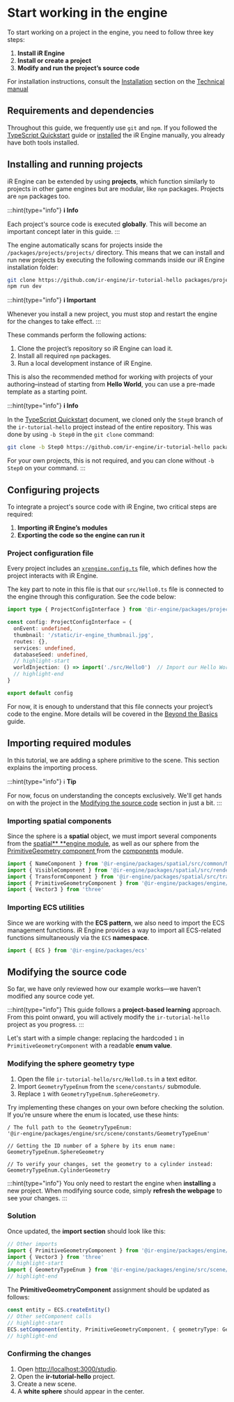# Start working in the engine

To start working on a project in the engine, you need to follow three key steps:

1. **Install iR Engine**
2. **Install or create a project**
3. **Modify and run the project’s source code**

For installation instructions, consult the [Installation](./../../../../manual/01_install/index.md) section on the [Technical manual](./../../../../manual/index.md)

## Requirements and dependencies

Throughout this guide, we frequently use `git` and `npm`. If you followed the [TypeScript Quickstart](./../index.md) guide or [installed](./../../../../manual/01_install/index.md) the iR Engine manually, you already have both tools installed.

## Installing and running projects

iR Engine can be extended by using **projects**, which function similarly to projects in other game engines but are modular, like `npm` packages. Projects are `npm` packages too.

:::hint{type="info"}
**ℹ️    Info**

Each project's source code is executed **globally**.
This will become an important concept later in this guide.
:::

The engine automatically scans for projects inside the `/packages/projects/projects/` directory. This means that we can install and run new projects by executing the following commands inside our iR Engine installation folder:

```bash
git clone https://github.com/ir-engine/ir-tutorial-hello packages/projects/projects/ir-tutorial-hello
npm run dev
```

:::hint{type="info"}
**ℹ️    Important**

Whenever you install a new project, you must stop and restart the engine for the changes to take effect.
:::

These commands perform the following actions:

1. Clone the project’s repository so iR Engine can load it.
2. Install all required `npm` packages.
3. Run a local development instance of iR Engine.

This is also the recommended method for working with projects of your authoring–instead of starting from  **Hello World**, you can use a pre-made template as a starting point.

:::hint{type="info"}
**ℹ️    Info**

In the [TypeScript Quickstart](./../index.md) document, we cloned only the `Step0` branch of the `ir-tutorial-hello` project instead of the entire repository.
This was done by using `-b Step0` in the `git clone` command:

```bash
git clone -b Step0 https://github.com/ir-engine/ir-tutorial-hello packages/projects/projects/ir-tutorial-hello
```

For your own projects, this is not required, and you can clone without `-b Step0` on your command.
:::

## Configuring  projects

To integrate a project's source code with iR Engine, two critical steps are required:

1. **Importing iR Engine’s modules**
2. **Exporting the code so the engine can run it**

### Project configuration file

Every project includes an <a href="https://github.com/ir-engine/ir-tutorial-hello/xrengine.config.ts" target="_blank">`xrengine.config.ts`</a> file, which defines how the project interacts with iR Engine.

The key part to note in this file is that our `src/Hello0.ts` file is connected to the engine through this configuration. See the code below:

```typescript
import type { ProjectConfigInterface } from '@ir-engine/packages/projects/ProjectConfigInterface'

const config: ProjectConfigInterface = {
  onEvent: undefined,
  thumbnail: '/static/ir-engine_thumbnail.jpg',
  routes: {},
  services: undefined,
  databaseSeed: undefined,
  // highlight-start
  worldInjection: () => import('./src/Hello0')  // Import our Hello World code
  // highlight-end
}

export default config
```

For now, it is enough to understand that this file connects your project’s code to the engine. More details will be covered in the [Beyond the Basics]() guide.

## **Importing required modules**

In this tutorial, we are adding a sphere primitive to the scene. This section explains the importing process.&#x20;

:::hint{type="info"}
ℹ️    **Tip**

For now, focus on understanding the concepts exclusively. We'll get hands on with the project in the <a href="" target="_blank">Modifying the source code</a> section in just a bit.
:::

### **Importing spatial components**

Since the sphere is a **spatial** object, we must import several components from the <a href="https://github.com/ir-engine/ir-engine/tree/dev/packages/spatial" target="_blank">spatial** **engine module</a>, as well as our sphere from the <a href="https://github.com/ir-engine/ir-engine/blob/dev/packages/engine/src/scene/components/PrimitiveGeometryComponent.ts" target="_blank">PrimitiveGeometry component </a>from the <a href="https://github.com/ir-engine/ir-engine/tree/dev/packages/engine/src/scene/components" target="_blank">components</a> module.

```typescript
import { NameComponent } from '@ir-engine/packages/spatial/src/common/NameComponent'
import { VisibleComponent } from '@ir-engine/packages/spatial/src/renderer/components/VisibleComponent'
import { TransformComponent } from '@ir-engine/packages/spatial/src/transform/components/TransformComponent'
import { PrimitiveGeometryComponent } from '@ir-engine/packages/engine/src/scene/components/PrimitiveGeometryComponent'
import { Vector3 } from 'three'
```

### **Importing ECS utilities**

Since we are working with the **ECS pattern**, we also need to import the ECS management functions. iR Engine provides a way to import all ECS-related functions simultaneously via the `ECS` **namespace**.

```typescript
import { ECS } from '@ir-engine/packages/ecs'
```

## Modifying the source code

So far, we have only reviewed how our example works—we haven’t modified any source code yet.

:::hint{type="info"}
This guide follows a **project-based learning** approach.
From this point onward, you will actively modify the `ir-tutorial-hello` project as you progress.
:::

Let's start with a simple change: replacing the hardcoded `1` in `PrimitiveGeometryComponent` with a readable **enum value**.

### **Modifying the sphere geometry type**

1. Open the file `ir-tutorial-hello/src/Hello0.ts` in a text editor.
2. Import `GeometryTypeEnum` from the `scene/constants/` submodule.
3. Replace `1` with `GeometryTypeEnum.SphereGeometry`.

Try implementing these changes on your own before checking the solution. If you’re unsure where the enum is located, use these hints:

```none
/ The full path to the GeometryTypeEnum:
'@ir-engine/packages/engine/src/scene/constants/GeometryTypeEnum'

// Getting the ID number of a Sphere by its enum name:
GeometryTypeEnum.SphereGeometry

// To verify your changes, set the geometry to a cylinder instead:
GeometryTypeEnum.CylinderGeometry
```

:::hint{type="info"}
You only need to restart the engine when **installing** a new project.
When modifying source code, simply **refresh the webpage** to see your changes.
:::

### Solution

Once updated, the **import section** should look like this:

```typescript
// Other imports
import { PrimitiveGeometryComponent } from '@ir-engine/packages/engine/src/scene/components/PrimitiveGeometryComponent'
import { Vector3 } from 'three'
// highlight-start
import { GeometryTypeEnum } from '@ir-engine/packages/engine/src/scene/constants/GeometryTypeEnum'
// highlight-end
```

The **PrimitiveGeometryComponent** assignment should be updated as follows:

```typescript
const entity = ECS.createEntity()
// Other setComponent calls
// highlight-start
ECS.setComponent(entity, PrimitiveGeometryComponent, { geometryType: GeometryTypeEnum.SphereGeometry })
// highlight-end
```

### **Confirming the changes**

1. Open [http://localhost:3000/studio](http://localhost:3000/studio).
2. Open the **ir-tutorial-hello** project.
3. Create a new scene.
4. A **white sphere** should appear in the center.


